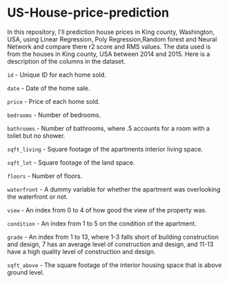 # US-House-price-prediction
In this repository, I'll prediction house prices in King county, Washington, USA, using Linear Regression, Poly Regression,Random forest and Neural Network and compare there r2 score and RMS values. The data used is from the houses in King county, USA between 2014 and 2015.
Here is a description of the columns in the dataset.

`id` - Unique ID for each home sold.

`date` - Date of the home sale.

`price` - Price of each home sold.

`bedrooms` - Number of bedrooms.

`bathrooms` - Number of bathrooms, where .5 accounts for a room with a toilet but no shower.

`sqft_living` - Square footage of the apartments interior living space.

`sqft_lot` - Square footage of the land space.

`floors` - Number of floors.

`waterfront` - A dummy variable for whether the apartment was overlooking the waterfront or not.

`view` - An index from 0 to 4 of how good the view of the property was.

`condition` - An index from 1 to 5 on the condition of the apartment.

`grade` - An index from 1 to 13, where 1-3 falls short of building construction and design, 7 has an average level of construction and design, and 11-13 have a high quality level of construction and design.

`sqft_above` - The square footage of the interior housing space that is above ground level.

